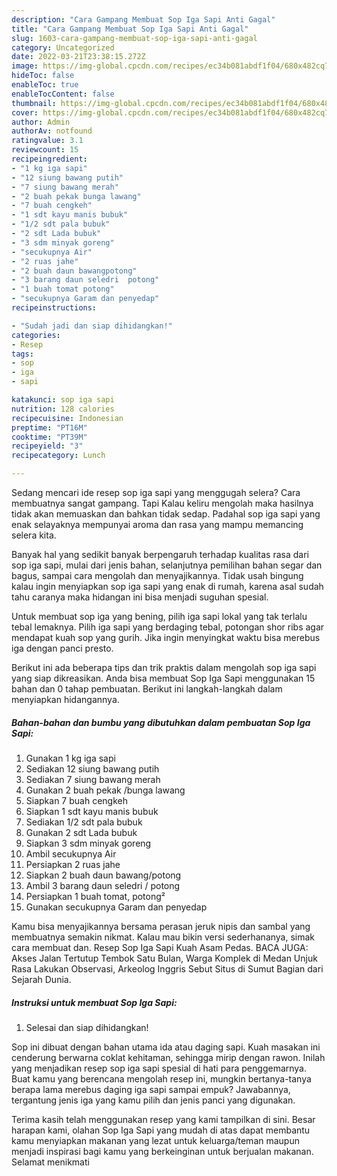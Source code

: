 ```yaml
---
description: "Cara Gampang Membuat Sop Iga Sapi Anti Gagal"
title: "Cara Gampang Membuat Sop Iga Sapi Anti Gagal"
slug: 1603-cara-gampang-membuat-sop-iga-sapi-anti-gagal
category: Uncategorized
date: 2022-03-21T23:38:15.272Z
image: https://img-global.cpcdn.com/recipes/ec34b081abdf1f04/680x482cq70/sop-iga-sapi-foto-resep-utama.jpg
hideToc: false
enableToc: true
enableTocContent: false
thumbnail: https://img-global.cpcdn.com/recipes/ec34b081abdf1f04/680x482cq70/sop-iga-sapi-foto-resep-utama.jpg
cover: https://img-global.cpcdn.com/recipes/ec34b081abdf1f04/680x482cq70/sop-iga-sapi-foto-resep-utama.jpg
author: Admin
authorAv: notfound
ratingvalue: 3.1
reviewcount: 15
recipeingredient:
- "1 kg iga sapi"
- "12 siung bawang putih"
- "7 siung bawang merah"
- "2 buah pekak bunga lawang"
- "7 buah cengkeh"
- "1 sdt kayu manis bubuk"
- "1/2 sdt pala bubuk"
- "2 sdt Lada bubuk"
- "3 sdm minyak goreng"
- "secukupnya Air"
- "2 ruas jahe"
- "2 buah daun bawangpotong"
- "3 barang daun seledri  potong"
- "1 buah tomat potong"
- "secukupnya Garam dan penyedap"
recipeinstructions:

- "Sudah jadi dan siap dihidangkan!"
categories:
- Resep
tags:
- sop
- iga
- sapi

katakunci: sop iga sapi 
nutrition: 128 calories
recipecuisine: Indonesian
preptime: "PT16M"
cooktime: "PT39M"
recipeyield: "3"
recipecategory: Lunch

---
```



Sedang mencari ide resep sop iga sapi yang menggugah selera? Cara membuatnya sangat gampang. Tapi Kalau keliru mengolah maka hasilnya tidak akan memuaskan dan bahkan tidak sedap. Padahal sop iga sapi yang enak selayaknya mempunyai aroma dan rasa yang mampu memancing selera kita.


Banyak hal yang sedikit banyak berpengaruh terhadap kualitas rasa dari sop iga sapi, mulai dari jenis bahan, selanjutnya pemilihan bahan segar dan bagus, sampai cara mengolah dan menyajikannya. Tidak usah bingung kalau ingin menyiapkan sop iga sapi yang enak di rumah, karena asal sudah tahu caranya maka hidangan ini bisa menjadi suguhan spesial.

Untuk membuat sop iga yang bening, pilih iga sapi lokal yang tak terlalu tebal lemaknya. Pilih iga sapi yang berdaging tebal, potongan shor ribs agar mendapat kuah sop yang gurih. Jika ingin menyingkat waktu bisa merebus iga dengan panci presto.


Berikut ini ada beberapa tips dan trik praktis dalam mengolah sop iga sapi yang siap dikreasikan. Anda bisa membuat Sop Iga Sapi menggunakan 15 bahan dan 0 tahap pembuatan. Berikut ini langkah-langkah dalam menyiapkan hidangannya.

<!--inarticleads1-->

##### Bahan-bahan dan bumbu yang dibutuhkan dalam pembuatan Sop Iga Sapi:

1. Gunakan 1 kg iga sapi
1. Sediakan 12 siung bawang putih
1. Sediakan 7 siung bawang merah
1. Gunakan 2 buah pekak /bunga lawang
1. Siapkan 7 buah cengkeh
1. Siapkan 1 sdt kayu manis bubuk
1. Sediakan 1/2 sdt pala bubuk
1. Gunakan 2 sdt Lada bubuk
1. Siapkan 3 sdm minyak goreng
1. Ambil secukupnya Air
1. Persiapkan 2 ruas jahe
1. Siapkan 2 buah daun bawang/potong
1. Ambil 3 barang daun seledri / potong
1. Persiapkan 1 buah tomat, potong²
1. Gunakan secukupnya Garam dan penyedap


Kamu bisa menyajikannya bersama perasan jeruk nipis dan sambal yang membuatnya semakin nikmat. Kalau mau bikin versi sederhananya, simak cara membuat dan. Resep Sop Iga Sapi Kuah Asam Pedas. BACA JUGA: Akses Jalan Tertutup Tembok Satu Bulan, Warga Komplek di Medan Unjuk Rasa Lakukan Observasi, Arkeolog Inggris Sebut Situs di Sumut Bagian dari Sejarah Dunia. 

<!--inarticleads2-->

##### Instruksi untuk membuat Sop Iga Sapi:


1. Selesai dan siap dihidangkan!

Sop ini dibuat dengan bahan utama ida atau daging sapi. Kuah masakan ini cenderung berwarna coklat kehitaman, sehingga mirip dengan rawon. Inilah yang menjadikan resep sop iga sapi spesial di hati para penggemarnya. Buat kamu yang berencana mengolah resep ini, mungkin bertanya-tanya berapa lama merebus daging iga sapi sampai empuk? Jawabannya, tergantung jenis iga yang kamu pilih dan jenis panci yang digunakan. 

Terima kasih telah menggunakan resep yang kami tampilkan di sini. Besar harapan kami, olahan Sop Iga Sapi yang mudah di atas dapat membantu kamu menyiapkan makanan yang lezat untuk keluarga/teman maupun menjadi inspirasi bagi kamu yang berkeinginan untuk berjualan makanan. Selamat menikmati
